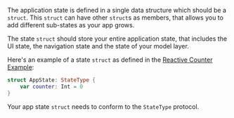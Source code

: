 The application state is defined in a single data structure which should be a `struct`. This `struct` can have other `struct`s as members, that allows you to add different sub-states as your app grows.

The state `struct` should store your entire application state, that includes the UI state, the navigation state and the state of your model layer.

Here's an example of a state `struct` as defined in the [Reactive Counter Example](https://github.com/Qata/ReactiveCounterExample):

```swift
struct AppState: StateType {
    var counter: Int = 0
}
```

Your app state `struct` needs to conform to the `StateType` protocol.
